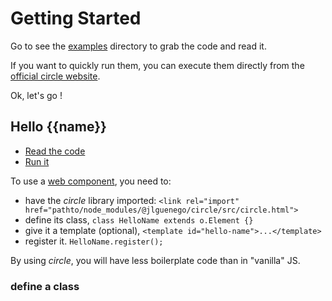 Getting Started
===============

Go to see the [examples](../examples/) directory to grab the code and read it.

If you want to quickly run them, you can execute them directly from the [official circle website](https://jlguenego.github.io/circle/).

Ok, let's go !

Hello {{name}}
--------------

- [Read the code](../examples/01-hello-name/)
- [Run it](https://jlguenego.github.io/circle/examples/01-hello-name/)

To use a [web component](https://www.webcomponents.org/), you need to:
- have the *circle* library imported: `<link rel="import" href="pathto/node_modules/@jlguenego/circle/src/circle.html">`
- define its class, `class HelloName extends o.Element {}`
- give it a template (optional), `<template id="hello-name">...</template>`
- register it. `HelloName.register();`

By using *circle*, you will have less boilerplate code than in "vanilla" JS. 

### define a class

```
```




